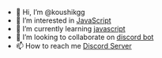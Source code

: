 - 👋 Hi, I’m @koushikgg
- 👀 I’m interested in [JavaScript]()
- 🌱 I’m currently learning [javascript]()
- 💞️ I’m looking to collaborate on [discord bot]()
- 📫 How to reach me [Discord Server](https://discord.gg/fsop)

<!---
koushikgg/koushikgg is a ✨ special ✨ repository because its `README.md` (this file) appears on your GitHub profile.
You can click the Preview link to take a look at your changes.
--->
